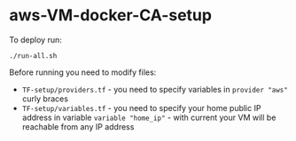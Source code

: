 # aws-VM-docker-CA-setup

To deploy run:

`./run-all.sh`

Before running you need to modify files:
- `TF-setup/providers.tf` - you need to specify variables in `provider "aws"` curly braces
- `TF-setup/variables.tf` - you need to specify your home public IP address in  variable `variable "home_ip"` - with current your VM will be reachable from any IP address
